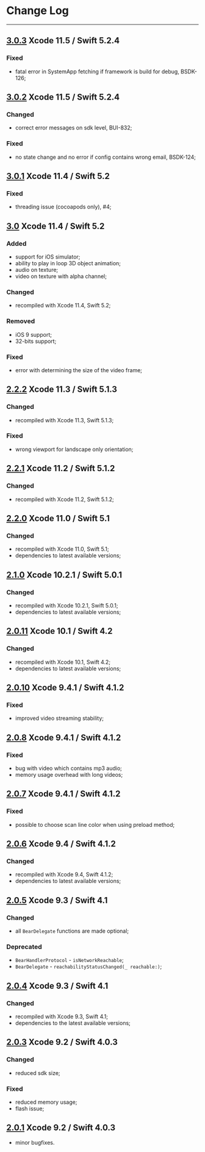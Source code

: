 # Change Log

---

## [3.0.3](https://github.com/bear2b/bear_sdk_demo_ios/releases/tag/3.0.3) Xcode 11.5 / Swift 5.2.4

### Fixed

* fatal error in SystemApp fetching if framework is build for debug, BSDK-126;

## [3.0.2](https://github.com/bear2b/bear_sdk_demo_ios/releases/tag/3.0.2) Xcode 11.5 / Swift 5.2.4

### Changed

* correct error messages on sdk level, BUI-832;

### Fixed

* no state change and no error if config contains wrong email, BSDK-124;

## [3.0.1](https://github.com/bear2b/bear_sdk_demo_ios/releases/tag/3.0.1) Xcode 11.4 / Swift 5.2

### Fixed

* threading issue (cocoapods only), #4;

## [3.0](https://github.com/bear2b/bear_sdk_demo_ios/releases/tag/3.0) Xcode 11.4 / Swift 5.2

### Added

* support for iOS simulator;
* ability to play in loop 3D object animation;
* audio on texture;
* video on texture with alpha channel;

### Changed

* recompiled with Xcode 11.4, Swift 5.2;

### Removed

* iOS 9 support;
* 32-bits support;

### Fixed

* error with determining the size of the video frame;

## [2.2.2](https://github.com/bear2b/bear_sdk_demo_ios/releases/tag/2.2.2) Xcode 11.3 / Swift 5.1.3

### Changed

* recompiled with Xcode 11.3, Swift 5.1.3;

### Fixed

* wrong viewport for landscape only orientation;

## [2.2.1](https://github.com/bear2b/bear_sdk_demo_ios/releases/tag/2.2.1) Xcode 11.2 / Swift 5.1.2

### Changed

* recompiled with Xcode 11.2, Swift 5.1.2;

## [2.2.0](https://github.com/bear2b/bear_sdk_demo_ios/releases/tag/2.2.0) Xcode 11.0 / Swift 5.1

### Changed

* recompiled with Xcode 11.0, Swift 5.1;
* dependencies to latest available versions;

## [2.1.0](https://github.com/bear2b/bear_sdk_demo_ios/releases/tag/2.1.0) Xcode 10.2.1 / Swift 5.0.1

### Changed

* recompiled with Xcode 10.2.1, Swift 5.0.1;
* dependencies to latest available versions;

## [2.0.11](https://github.com/bear2b/bear_sdk_demo_ios/releases/tag/2.0.11) Xcode 10.1 / Swift 4.2

### Changed

* recompiled with  Xcode 10.1, Swift 4.2;
* dependencies to latest available versions;

## [2.0.10](https://github.com/bear2b/bear_sdk_demo_ios/releases/tag/2.0.10) Xcode 9.4.1 / Swift 4.1.2

### Fixed

* improved video streaming stability;

## [2.0.8](https://github.com/bear2b/bear_sdk_demo_ios/releases/tag/2.0.8) Xcode 9.4.1 / Swift 4.1.2

### Fixed

* bug with video which contains mp3 audio;
* memory usage overhead with long videos;

## [2.0.7](https://github.com/bear2b/bear_sdk_demo_ios/releases/tag/2.0.7) Xcode 9.4.1 / Swift 4.1.2

### Fixed

* possible to choose scan line color when using preload method;

## [2.0.6](https://github.com/bear2b/bear_sdk_demo_ios/releases/tag/2.0.6) Xcode 9.4 / Swift 4.1.2

### Changed

* recompiled with  Xcode 9.4, Swift 4.1.2;
* dependencies to latest available versions;

## [2.0.5](https://github.com/bear2b/bear_sdk_demo_ios/releases/tag/2.0.5) Xcode 9.3 / Swift 4.1

### Changed

* all `BearDelegate` functions are made optional;

### Deprecated

* `BearHandlerProtocol` - `isNetworkReachable`;
* `BearDelegate` -  `reachabilityStatusChanged(_ reachable:)`;

## [2.0.4](https://github.com/bear2b/bear_sdk_demo_ios/releases/tag/2.0.4) Xcode 9.3 / Swift 4.1

### Changed

* recompiled with Xcode 9.3, Swift 4.1;
* dependencies to the latest available versions;

## [2.0.3](https://github.com/bear2b/bear_sdk_demo_ios/releases/tag/2.0.3) Xcode 9.2 / Swift 4.0.3

### Changed

* reduced sdk size;

### Fixed

* reduced memory usage;
* flash issue;

## [2.0.1](https://github.com/bear2b/bear_sdk_demo_ios/releases/tag/2.0.1) Xcode 9.2 / Swift 4.0.3

* minor bugfixes.
